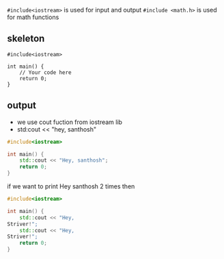 `#include<iostream>` is used for input and output 
`#include <math.h>`  is used for math functions

## skeleton

```
#include<iostream>

int main() {
    // Your code here
    return 0;
}
```

## output
- we use cout fuction from iostream lib 
- std:cout << "hey, santhosh"
```cpp
#include<iostream>

int main() {
    std::cout << "Hey, santhosh";
    return 0;
}

```

if we want to print Hey santhosh 2 times then 
```cpp
#include<iostream>

int main() {
    std::cout << "Hey, 
Striver!";
    std::cout << "Hey, 
Striver!";
    return 0;
}
```